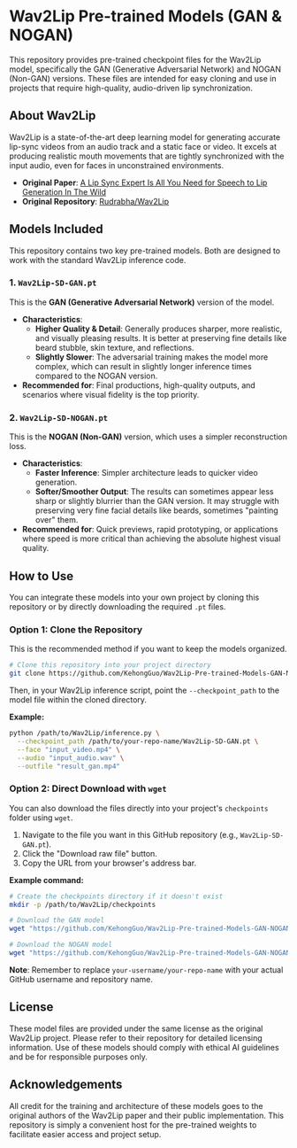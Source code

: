 # Wav2Lip Pre-trained Models (GAN & NOGAN)

This repository provides pre-trained checkpoint files for the Wav2Lip model, specifically the GAN (Generative Adversarial Network) and NOGAN (Non-GAN) versions. These files are intended for easy cloning and use in projects that require high-quality, audio-driven lip synchronization.

## About Wav2Lip

Wav2Lip is a state-of-the-art deep learning model for generating accurate lip-sync videos from an audio track and a static face or video. It excels at producing realistic mouth movements that are tightly synchronized with the input audio, even for faces in unconstrained environments.

- **Original Paper**: [A Lip Sync Expert Is All You Need for Speech to Lip Generation In The Wild](https://arxiv.org/abs/2008.10010)
- **Original Repository**: [Rudrabha/Wav2Lip](https://github.com/Rudrabha/Wav2Lip)

## Models Included

This repository contains two key pre-trained models. Both are designed to work with the standard Wav2Lip inference code.

### 1. `Wav2Lip-SD-GAN.pt`

This is the **GAN (Generative Adversarial Network)** version of the model.

- **Characteristics**:
  - **Higher Quality & Detail**: Generally produces sharper, more realistic, and visually pleasing results. It is better at preserving fine details like beard stubble, skin texture, and reflections.
  - **Slightly Slower**: The adversarial training makes the model more complex, which can result in slightly longer inference times compared to the NOGAN version.
- **Recommended for**: Final productions, high-quality outputs, and scenarios where visual fidelity is the top priority.

### 2. `Wav2Lip-SD-NOGAN.pt`

This is the **NOGAN (Non-GAN)** version, which uses a simpler reconstruction loss.

- **Characteristics**:
  - **Faster Inference**: Simpler architecture leads to quicker video generation.
  - **Softer/Smoother Output**: The results can sometimes appear less sharp or slightly blurrier than the GAN version. It may struggle with preserving very fine facial details like beards, sometimes "painting over" them.
- **Recommended for**: Quick previews, rapid prototyping, or applications where speed is more critical than achieving the absolute highest visual quality.

## How to Use

You can integrate these models into your own project by cloning this repository or by directly downloading the required `.pt` files.

### Option 1: Clone the Repository

This is the recommended method if you want to keep the models organized.

```bash
# Clone this repository into your project directory
git clone https://github.com/KehongGuo/Wav2Lip-Pre-trained-Models-GAN-NOGAN.git
```

Then, in your Wav2Lip inference script, point the `--checkpoint_path` to the model file within the cloned directory.

**Example:**
```bash
python /path/to/Wav2Lip/inference.py \
  --checkpoint_path /path/to/your-repo-name/Wav2Lip-SD-GAN.pt \
  --face "input_video.mp4" \
  --audio "input_audio.wav" \
  --outfile "result_gan.mp4"
```

### Option 2: Direct Download with `wget`

You can also download the files directly into your project's `checkpoints` folder using `wget`.

1.  Navigate to the file you want in this GitHub repository (e.g., `Wav2Lip-SD-GAN.pt`).
2.  Click the "Download raw file" button.
3.  Copy the URL from your browser's address bar.

**Example command:**
```bash
# Create the checkpoints directory if it doesn't exist
mkdir -p /path/to/Wav2Lip/checkpoints

# Download the GAN model
wget "https://github.com/KehongGuo/Wav2Lip-Pre-trained-Models-GAN-NOGAN.git"

# Download the NOGAN model
wget "https://github.com/KehongGuo/Wav2Lip-Pre-trained-Models-GAN-NOGAN.git" -O /path/to/Wav2Lip/checkpoints/Wav2Lip-SD-NOGAN.pt
```
**Note**: Remember to replace `your-username/your-repo-name` with your actual GitHub username and repository name.

## License

These model files are provided under the same license as the original Wav2Lip project. Please refer to their repository for detailed licensing information. Use of these models should comply with ethical AI guidelines and be for responsible purposes only.

## Acknowledgements

All credit for the training and architecture of these models goes to the original authors of the Wav2Lip paper and their public implementation. This repository is simply a convenient host for the pre-trained weights to facilitate easier access and project setup.
